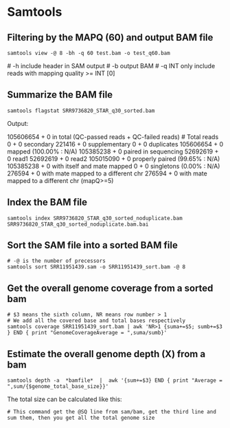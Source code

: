 # Samtools
## Filtering by the MAPQ (60) and output BAM file

```
samtools view -@ 8 -bh -q 60 test.bam -o test_q60.bam
```

\# -h       include header in SAM output
\# -b       output BAM
\# -q INT   only include reads with mapping quality >= INT [0]

## Summarize the BAM file
```
samtools flagstat SRR9736820_STAR_q30_sorted.bam
```
Output:

105606654 + 0 in total (QC-passed reads + QC-failed reads) # Total reads
0 + 0 secondary
221416 + 0 supplementary
0 + 0 duplicates
105606654 + 0 mapped (100.00% : N/A)
105385238 + 0 paired in sequencing
52692619 + 0 read1
52692619 + 0 read2
105015090 + 0 properly paired (99.65% : N/A)
105385238 + 0 with itself and mate mapped
0 + 0 singletons (0.00% : N/A)
276594 + 0 with mate mapped to a different chr
276594 + 0 with mate mapped to a different chr (mapQ>=5)

## Index the BAM file
```
samtools index SRR9736820_STAR_q30_sorted_noduplicate.bam SRR9736820_STAR_q30_sorted_noduplicate.bam.bai
```

## Sort the SAM file into a sorted BAM file
```
# -@ is the number of precessors
samtools sort SRR11951439.sam -o SRR11951439_sort.bam -@ 8
```

## Get the overall genome coverage from a sorted bam
```
# $3 means the sixth column, NR means row number > 1
# We add all the covered base and total bases respectively
samtools coverage SRR11951439_sort.bam | awk 'NR>1 {suma+=$5; sumb+=$3 } END { print "GenomeCoverageAverage = ",suma/sumb}'
```

## Estimate the overall genome depth (X) from a bam
```samtools depth -a  *bamfile*  |  awk '{sum+=$3} END { print "Average = ",sum/{$genome_total_base_size}}' ```

The total size can be calculated like this:

```samtools view -H *bamfile* | grep -P '^@SQ' | cut -f 3 -d ':' | awk '{sum+=$1} END {print sum}' 
# This command get the @SQ line from sam/bam, get the third line and sum them, then you get all the total genome size
```



